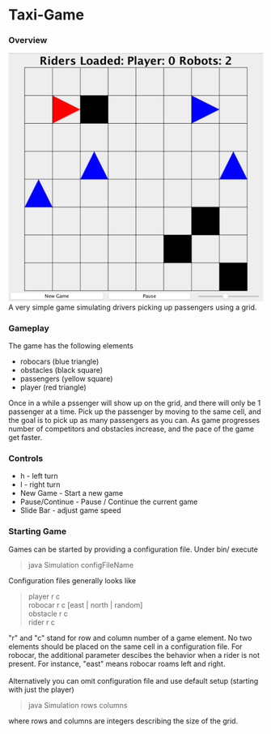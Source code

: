 # Taxi-Game
### Overview
![alt text](sample.png)
A very simple game simulating drivers picking up passengers using a grid.
### Gameplay
The game has the following elements
- robocars (blue triangle)
- obstacles (black square)
- passengers (yellow square)
- player (red triangle)<br>

Once in a while a pssenger will show up on the grid, and there will only be 1 passenger at a time. Pick up the passenger by moving to the same cell, and the goal is to pick up as many passengers as you can. As game progresses number of competitors and obstacles increase, and the pace of the game get faster.
### Controls
- h - left turn
- l - right turn
- New Game - Start a new game
- Pause/Continue - Pause / Continue the current game
- Slide Bar - adjust game speed
### Starting Game
Games can be started by providing a configuration file. Under bin/ execute 
> java Simulation configFileName

Configuration files generally looks like
> player r c<br>
> robocar r c [east | north | random]<br>
> obstacle r c<br>
> rider r c<br>

"r" and "c" stand for row and column number of a game element. No two elements should be placed on the same cell in a configuration file. For robocar, the additional parameter descibes the behavior when a rider is not present. For instance, "east" means robocar roams left and right.<br>
<br>
Alternatively you can omit configuration file and use default setup (starting with just the player)
> java Simulation rows columns

where rows and columns are integers describing the size of the grid.
